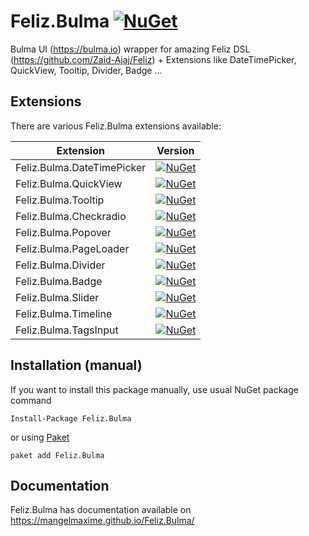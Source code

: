 # Feliz.Bulma [![NuGet](https://img.shields.io/nuget/v/Feliz.Bulma.svg?style=flat-square)](https://www.nuget.org/packages/Feliz.Bulma/)

Bulma UI (https://bulma.io) wrapper for amazing Feliz DSL (https://github.com/Zaid-Ajaj/Feliz) + Extensions like DateTimePicker, QuickView, Tooltip, Divider, Badge ...

## Extensions
There are various Feliz.Bulma extensions available:

| Extension  | Version |
|---|---|
| Feliz.Bulma.DateTimePicker | [![NuGet](https://img.shields.io/nuget/v/Feliz.Bulma.DateTimePicker.svg?style=flat-square)](https://www.nuget.org/packages/Feliz.Bulma.DateTimePicker/)  |
| Feliz.Bulma.QuickView | [![NuGet](https://img.shields.io/nuget/v/Feliz.Bulma.QuickView.svg?style=flat-square)](https://www.nuget.org/packages/Feliz.Bulma.QuickView/)  |
| Feliz.Bulma.Tooltip | [![NuGet](https://img.shields.io/nuget/v/Feliz.Bulma.Tooltip.svg?style=flat-square)](https://www.nuget.org/packages/Feliz.Bulma.Tooltip/)  |
| Feliz.Bulma.Checkradio | [![NuGet](https://img.shields.io/nuget/v/Feliz.Bulma.Checkradio.svg?style=flat-square)](https://www.nuget.org/packages/Feliz.Bulma.Checkradio/)  |
| Feliz.Bulma.Popover | [![NuGet](https://img.shields.io/nuget/v/Feliz.Bulma.Popover.svg?style=flat-square)](https://www.nuget.org/packages/Feliz.Bulma.Popover/)  |
| Feliz.Bulma.PageLoader | [![NuGet](https://img.shields.io/nuget/v/Feliz.Bulma.PageLoader.svg?style=flat-square)](https://www.nuget.org/packages/Feliz.Bulma.PageLoader/)  |
| Feliz.Bulma.Divider | [![NuGet](https://img.shields.io/nuget/v/Feliz.Bulma.Divider.svg?style=flat-square)](https://www.nuget.org/packages/Feliz.Bulma.Divider/)  |
| Feliz.Bulma.Badge | [![NuGet](https://img.shields.io/nuget/v/Feliz.Bulma.Badge.svg?style=flat-square)](https://www.nuget.org/packages/Feliz.Bulma.Badge/)  |
| Feliz.Bulma.Slider | [![NuGet](https://img.shields.io/nuget/v/Feliz.Bulma.Slider.svg?style=flat-square)](https://www.nuget.org/packages/Feliz.Bulma.Slider/)  |
| Feliz.Bulma.Timeline | [![NuGet](https://img.shields.io/nuget/v/Feliz.Bulma.Timeline.svg?style=flat-square)](https://www.nuget.org/packages/Feliz.Bulma.Timeline/)  |
| Feliz.Bulma.TagsInput | [![NuGet](https://img.shields.io/nuget/v/Feliz.Bulma.TagsInput.svg?style=flat-square)](https://www.nuget.org/packages/Feliz.Bulma.TagsInput/)  |


## Installation (manual)
If you want to install this package manually, use usual NuGet package command

    Install-Package Feliz.Bulma

or using [Paket](http://fsprojects.github.io/Paket/getting-started.html)

    paket add Feliz.Bulma

## Documentation

Feliz.Bulma has documentation available on https://mangelmaxime.github.io/Feliz.Bulma/
